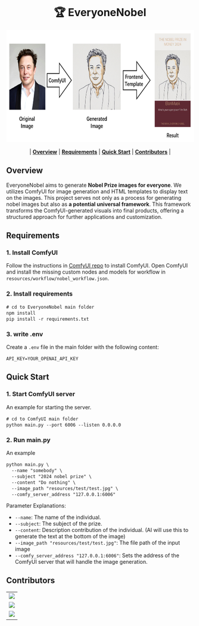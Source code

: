 <!-- PROJECT LOGO -->
<br />
<div align="center">
    <h1> &#127942 EveryoneNobel </h1>
    <img height="300" src="resources/readme/overview.png" />
</div>

<div align="center">

| **[Overview](#overview)** | **[Requirements](#requirements)** | **[Quick Start](#quick-start)** | **[Contributors](#contributors)** |
</div>

## Overview

EveryoneNobel aims to generate **Nobel Prize images for everyone**. We utilizes ComfyUI for image generation and HTML templates to display text on the images. This project serves not only as a process for generating nobel images but also as **a potential universal framework**. This framework transforms the ComfyUI-generated visuals into final products, offering a structured approach for further applications and customization.

## Requirements
### 1. Install ComfyUI
Follow the instructions in [ComfyUI repo](https://github.com/comfyanonymous/ComfyUI) to install ComfyUI. Open ComfyUI and install the missing custom nodes and models for workflow in `resources/workflow/nobel_workflow.json`.

### 2. Install requirements
``` shell
# cd to EveryoneNobel main folder
npm install
pip install -r requirements.txt
```

### 3. write .env
Create a `.env` file in the main folder with the following content:
``` shell
API_KEY=YOUR_OPENAI_API_KEY
```

## Quick Start

### 1. Start ComfyUI server
An example for starting the server.

``` shell
# cd to ComfyUI main folder
python main.py --port 6006 --listen 0.0.0.0
```

### 2. Run main.py

An example
```shell
python main.py \
  --name "somebody" \
  --subject "2024 nobel prize" \
  --content "Do nothing" \
  --image_path "resources/test/test.jpg" \
  --comfy_server_address "127.0.0.1:6006"
```
Parameter Explanations:
- `--name`: The name of the individual.
- `--subject`: The subject of the prize.
- `--content`: Description contribution of the individual. (AI will use this to generate the text at the bottom of the image)
- `--image_path "resources/test/test.jpg"`: The file path of the input image
- `--comfy_server_address "127.0.0.1:6006"`: Sets the address of the ComfyUI server that will handle the image generation.

## Contributors
<table>
  <tr>
    <td><a href="https://github.com/16131zzzzzzzz"><img src="https://github.com/16131zzzzzzzz.png" width="60px;"/></a></td>
  </tr>
  <tr>
    <td><a href="https://github.com/AudareLesdent"><img src="https://github.com/AudareLesdent.png" width="60px;"/></a></td>
  </tr>
  <tr>
    <td><a href="https://github.com/AlchemistZoro"><img src="https://github.com/AlchemistZoro.png" width="60px;"/></a></td>
  </tr>
</table>
